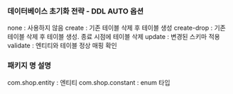 ### 데이터베이스 초기화 전략 - DDL AUTO 옵션
  none : 사용하지 않음
  create : 기존 테이블 삭제 후 테이블 생성
  create-drop : 기존 테이블 삭제 후 테이블 생성. 종료 시점에 테이블 삭제
  update : 변경된 스키마 적용
  validate : 엔티티와 테이블 정상 매핑 확인
  
### 패키지 명 설명
  com.shop.entity : 엔티티
  com.shop.constant : enum 타입